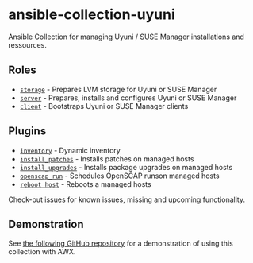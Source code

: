 # ansible-collection-uyuni

Ansible Collection for managing Uyuni / SUSE Manager installations and ressources.

## Roles

- [`storage`](roles/storage) - Prepares LVM storage for Uyuni or SUSE Manager
- [`server`](roles/server) - Prepares, installs and configures Uyuni or SUSE Manager
- [`client`](roles/client) - Bootstraps Uyuni or SUSE Manager clients

## Plugins

- [`inventory`](plugins/inventory/inventory.py) - Dynamic inventory
- [`install_patches`](plugins/modules/install_patches.py) - Installs patches on managed hosts
- [`install_upgrades`](plugins/modules/install_upgrades.py) - Installs package upgrades on managed hosts
- [`openscap_run`](plugins/modules/openscap_run.py) - Schedules OpenSCAP runson managed hosts
- [`reboot_host`](plugins/modules/reboot_host.py) - Reboots a managed hosts

Check-out [issues](https://github.com/stdevel/ansible-collection-uyuni/issues) for known issues, missing and upcoming functionality.

## Demonstration

See [the following GitHub repository](https://github.com/stdevel/susecon-suma-aap-demo) for a demonstration of using this collection with AWX.
